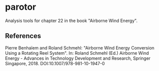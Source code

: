 # parotor
Analysis tools for chapter 22 in the book "Airborne Wind Energy".

## References
Pierre Benhaïem and Roland Schmehl: "Airborne Wind Energy Conversion Using a Rotating Reel System". In: Roland Schmehl (Ed.) Airborne Wind Energy - Advances in Technology Development and Research, Springer Singapore, 2018. DOI:10.1007/978-981-10-1947-0
